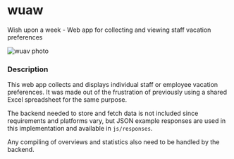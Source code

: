 # wuaw
Wish upon a week - Web app for collecting and viewing staff vacation preferences

![wuav photo](https://raw.githubusercontent.com/dermike/wuaw/master/screenshot/product.jpg)

### Description
This web app collects and displays individual staff or employee vacation preferences. It was made out of the frustration of previously using a shared Excel spreadsheet for the same purpose. 

The backend needed to store and fetch data is not included since requirements and platforms vary, but JSON example responses are used in this implementation and available in ```js/responses```.

Any compiling of overviews and statistics also need to be handled by the backend.
